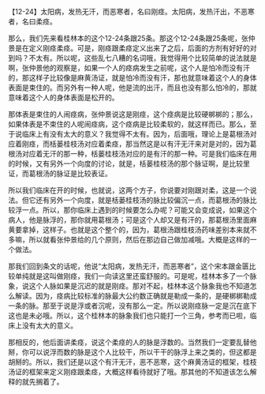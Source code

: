 【12-24】太阳病，发热无汗，而恶寒者，名曰刚痉。太阳病，发热汗出，不恶寒者，名曰柔痉。

那么，我们先来看桂林本的这个12-24条跟25条。那这个12-24条跟25条呢，张仲景是在定义刚痉柔痉。可是，刚痉跟柔痉定义出来了之后，后面的方剂有好好的对到吗？不太有。所以呢，这些乱七八糟的名词哦，我觉得用个比较简单的说法就是啊，张仲景他的观察是，如果一个人的痉病发生之前呢，这个人是怕冷而没有汗的，那这样子比较像是麻黄汤证，就是怕冷而没有汗，那也就意味着这个人的身体表面是束住的。而另外有一种人呢，他是流的出汗，而且也没有那么怕冷的，那就意味着这个人的身体表面是松开的。

那体表是束住的人闹痉病，张仲景说这是刚痉，这个痉病是比较硬梆梆的；那么，如果体表是不束住的人呢闹痉病，这个痉病是比较柔软的，就这样而已。那么，至于说临床上有没有太大的意义？我觉得不太有。因为，后面哦，理论上是葛根汤对应着刚痉，而栝蒌桂枝汤对应着柔痉，那当然这是以有汗无汗来对是对的，因为葛根汤对应着无汗的那一种，栝蒌桂枝汤对应的是有汗的那一种。可是我们临床在用的时候，又有另外一个向度的讨论，就是，栝蒌桂枝汤的那个脉证啊，是比较里证，而葛根汤的脉证是比较表证。

所以我们临床在开的时候，也就说，这两个方子，你说要对刚跟对柔，这是一个说法。但它还有另外一个向度，就是栝蒌桂枝汤的脉比较偏沉一点，而葛根汤的脉比较浮一点。所以，那你临床上遇到的时候要怎么办呢？可能又会变成说，如果这个病人，他是脉浮的，那你就用葛根汤；可是这个人却又是有汗的，那葛根汤里面麻黄要拿掉，这样子。也就是这个整个的，因为，葛根汤跟桂枝汤药味差别本来就不多嘛，所以就看张仲景给的几个原则，然后在那边自己做加减哦。大概是这样的一个做法。

那我们回到条文的话呢，他说“太阳病，发热无汗，而恶寒者”，这个宋本跟金匮比较单纯就是这叫做刚痉，我们一向读这里还蛮舒服的。可是呢，桂林本多了一个脉象，说这个人脉如果是沉迟的就是刚痉。那对不起，桂林本这个脉象我也不知道怎么解读。因为，痉病比较标准的脉最大公约数正确就是勒成一条的，是硬梆梆勒成一条的脉。那至于说是浮或者沉呢，没有那么一定。所以说刚痉脉一定是沉在底下这也是未必哦。所以，这个桂林本的脉象我们也只能打一个三角，参考而已啦，临床上没有太大的意义。

那相反的，他后面讲柔痉，说这个柔痉的人的脉是浮数的。当然我们一定要乱替他掰，你可以说浮而数的脉是这个人比较干，所以干干的脉浮上来之类的，但这都是胡掰的。所以，我们还是以这个有汗无汗，恶不恶寒，这个麻黄汤证的框架，桂枝汤证的框架来定义刚痉跟柔痉，大概这样看待就好了哦。那其他的不知道该怎么解释的就先搁着了。
